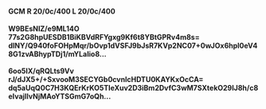 #### GCM R 20/0c/400 L 20/0c/400
**W9BEsNIZ/e9ML14O**<br/>**77s2G8hpUESDB1BiKBVdRFYgxg9Kf6t8YBtGPRv4m8s=**<br/>**dlNY/Q940foFOHpMqr/bOvp1dVSFJ9bJsR7KVp2NC07+0wJOx6hpl0eV48G1zvABhypTDj1/mYLaIio8...**<br/><br/>
**6oo5IX/qRQLts9Vv**<br/>**rJ/dJX5+/+SxvooM3SECYGb0cvnlcHDTU0KAYKxOcCA=**<br/>**dq5aUqQ0C7H3KQErKrKO5TIeXuv2D3iBm2DvfC3wM7SXtekO29lJ8h/c8eIvajIIvNjMAoYTSGmG7oQh...**